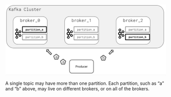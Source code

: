 ![image](./image/single-topic-may-have.png)

A single topic may have more than one partition. Each partition, such as “a” and “b” above, may live on different brokers, or on all of the brokers.